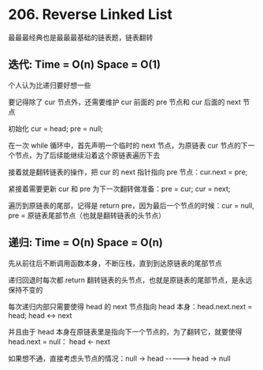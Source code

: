 # 206. Reverse Linked List
最最最经典也是最最最基础的链表题，链表翻转

## 迭代: Time = O(n) Space = O(1)
个人认为比递归要好想一些

要记得除了 cur 节点外，还需要维护 cur 前面的 pre 节点和 cur 后面的 next 节点

初始化 cur = head; pre = null;

在一次 while 循环中，首先声明一个临时的 next 节点，为原链表 cur 节点的下一个节点，为了后续能继续沿着这个原链表遍历下去

接着就是翻转链表的操作，把 cur 的 next 指针指向 pre 节点：cur.next = pre;

紧接着需要更新 cur 和 pre 为下一次翻转做准备：pre = cur; cur = next;

遍历到原链表的尾部，记得是 return pre，因为最后一个节点的时候：cur = null, pre = 原链表尾部节点（也就是翻转链表的头节点）

## 递归: Time = O(n) Space = O(n)
先从前往后不断调用函数本身，不断压栈，直到到达原链表的尾部节点

递归回退时每次都 return 翻转链表的头节点，也就是原链表的尾部节点，是永远保持不变的

每次递归内部只需要使得 head 的 next 节点指向 head 本身：head.next.next = head;       head <-> next 

并且由于 head 本身在原链表里是指向下一个节点的，为了翻转它，就要使得 head.next = null： head <- next

如果想不通，直接考虑头节点的情况：null -> head -----> head -> null





